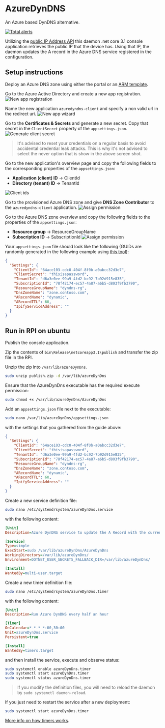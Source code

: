 # AzureDynDNS
An Azure based DynDNS alternative. 

[![Total alerts](https://img.shields.io/lgtm/alerts/g/dodekanisou/AzureDynDNS.svg?logo=lgtm&logoWidth=18)](https://lgtm.com/projects/g/dodekanisou/AzureDynDNS/alerts/)

Utilizing the [public IP Address API](https://www.ipify.org/) this daemon .net core 3.1 console application retrieves the public IP that the device has. Using that IP, the daemon updates the A record in the Azure DNS service registered in the configuration.

## Setup instructions

Deploy an Azure DNS zone using either the portal or an [ARM template](https://github.com/Azure/azure-quickstart-templates/tree/master/101-azure-dns-new-zone).

Go to the Azure Active Directory and create a new app registration.
![New app registration](docs/createapp-step00.png)

Name the new application `azuredyndns-client` and specify a non valid url in the redirect uri.
![New app wizard](docs/createapp-step01.png)

Go to the **Certificates & Secrets** and generate a new secret. Copy that secret in the `ClientSecret` property of the `appsettings.json`.
![Generate client secret](docs/createapp-step02.png)

> It's advised to reset your credentials on a regular basis to avoid accidental credential leak attacks. This is why it's not advised to select the never option that is show in the above screen shot.

Go to the new application's overview page and copy the following fields to the corresponding properties of the `appsettings.json`: 
- **Application (client) ID** -> ClientId
- **Directory (tenant) ID** -> TenantId

![Client ids](docs/createapp-step03.png)

Go to the provisioned Azure DNS zone and give **DNS Zone Contributor** to the `azuredyndns-client` application.
![Assign permission](docs/createapp-step04.png)

Go to the Azure DNS zone overview and copy the following fields to the properties of the `appsettings.json`:
- **Resource group** -> ResourceGroupName
- **Subscription ID** -> SubscriptionId
![Assign permission](docs/createapp-step05.png)

Your `appsettings.json` file should look like the following (GUIDs are randomly generated in the following example using [this tool](https://www.guidgenerator.com/online-guid-generator.aspx)):

``` json
{
  "Settings": {
    "ClientId": "64ace103-cdc0-404f-8f0b-a0abcc32d3e7",
    "ClientSecret": "thisisapassword",
    "TenantId": "d6a3e0ee-99a9-4fd2-bc92-7b92d915e835",
    "SubscriptionId": "78f42174-ec57-4a87-a6b5-d803f9fb3790",
    "ResourceGroupName": "dyndns-rg",
    "DnsZoneName": "zone.contoso.com",
    "ARecordName": "dynamic",
    "ARecordTTL": 60,
    "IpifyServiceAddress": ""
  }
}
```

## Run in RPI on ubuntu

Publish the console application.

Zip the contents of `bin\Release\netcoreapp3.1\publish` and transfer the zip file in the RPI.

Unzip the zip into `/var/lib/azureDynDns`.
``` bash
sudo unzip publish.zip -d /var/lib/azureDynDns
```

Ensure that the AzureDynDns executable has the required execute permission:
``` bash
sudo chmod +x /var/lib/azureDynDns/AzureDynDns
```

Add an `appsettings.json` file next to the executable:
```  bash
sudo nano /var/lib/azureDynDns/appsettings.json
```

with the settings that you gathered from the guide above:
``` json
{
  "Settings": {
    "ClientId": "64ace103-cdc0-404f-8f0b-a0abcc32d3e7",
    "ClientSecret": "thisisapassword",
    "TenantId": "d6a3e0ee-99a9-4fd2-bc92-7b92d915e835",
    "SubscriptionId": "78f42174-ec57-4a87-a6b5-d803f9fb3790",
    "ResourceGroupName": "dyndns-rg",
    "DnsZoneName": "zone.contoso.com",
    "ARecordName": "dynamic",
    "ARecordTTL": 60,
    "IpifyServiceAddress": ""
  }
}
```

Create a new service definition file:
```  bash
sudo nano /etc/systemd/system/azureDynDns.service
```

with the following content:
``` ini
[Unit]
Description=Azure DynDNS service to update the A Record with the current IP

[Service]
Type=simple
ExecStart=sudo /var/lib/azureDynDns/AzureDynDns
WorkingDirectory=/var/lib/azureDynDns/
Environment=DOTNET_USER_SECRETS_FALLBACK_DIR=/var/lib/azureDynDns/

[Install]
WantedBy=multi-user.target
```

Create a new timer definition file:
```  bash
sudo nano /etc/systemd/system/azureDynDns.timer
```
with the following content:
``` ini
[Unit]
Description=Run Azure DynDNS every half an hour

[Timer]
OnCalendar=*-*-* *:00,30:00
Unit=azureDynDns.service
Persistent=true

[Install]
WantedBy=timers.target
```

and then install the service, execute and observe status:

``` bash
sudo systemctl enable azureDynDns.timer
sudo systemctl start azureDynDns.timer
sudo systemctl status azureDynDns.timer
```

> If you modify the definition files, you will need to reload the daemon by `sudo systemctl daemon-reload`. 

If you just need to restart the service after a new deployment:

``` bash
sudo systemctl start azureDynDns.timer
```

[More info on how timers works](https://www.certdepot.net/rhel7-use-systemd-timers/).